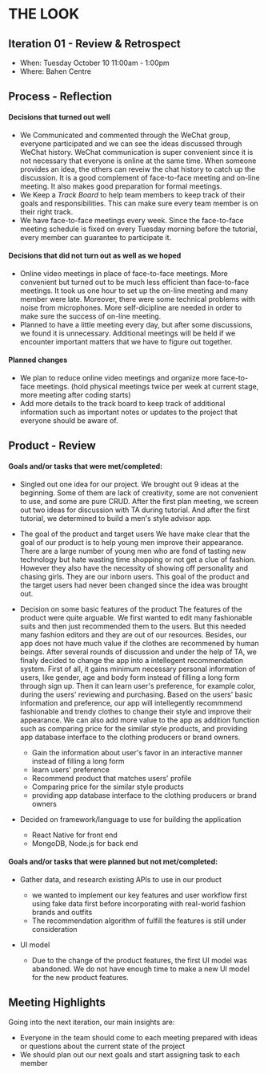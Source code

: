 # THE LOOK

## Iteration 01 - Review & Retrospect

 * When: Tuesday October 10 11:00am - 1:00pm
 * Where: Bahen Centre

## Process - Reflection


#### Decisions that turned out well

* We Communicated and commented through the WeChat group, everyone participated and we can see the ideas discussed through WeChat history. WeChat communication is super convenient since it is not necessary that everyone is online at the same time. When someone provides an idea, the others can reveiw the chat history to catch up the discussion. It is a good complement of face-to-face meeting and on-line meeting. It also makes good preparation for formal meetings.
* We Keep a _Track Board_ to help team members to keep track of their goals and responsibilities. This can make sure every team member  is on their right track.
* We have face-to-face meetings every week. Since the face-to-face meeting schedule is fixed on every Tuesday morning before the tutorial, every member can guarantee to participate it. 

#### Decisions that did not turn out as well as we hoped

* Online video meetings in place of face-to-face meetings. More convenient but turned out to be much less efficient than face-to-face meetings. It took us one hour to set up the on-line meeting and many member were late. Moreover, there were some technical problems with noise from microphones. More self-dicipline are needed in order to make sure the success of on-line meeting. 
* Planned to have a little meeting every day, but after some discussions, we found it is unnecessary. Additional meetings will be held if we encounter important matters that we have to figure out together.
#### Planned changes

* We plan to reduce online video meetings and organize more face-to-face meetings. (hold physical meetings twice per week at current stage, more meeting after coding starts)
* Add more details to the track board to keep track of additional information such as important notes or updates to the project that everyone should be aware of.

## Product - Review

#### Goals and/or tasks that were met/completed:

* Singled out one idea for our project. 
  We brought out 9 ideas at the beginning. Some of them are lack of creativity, some are not convenient to use, and some are pure CRUD. After the first plan meeting, we screen out two ideas for discussion with TA during tutorial. And after the first tutorial, we determined to build a men's style advisor app. 
  
* The goal of the product and target users
    We have make clear that the goal of our product is to help young men improve their appearance. There are a large number of young men who are fond of tasting new technology but hate wasting time shopping or not get a clue of fashion. However they also have the necessity  of showing off personality and chasing girls. They are our inborn users.
    This goal of the product and the target users had never been changed since the idea was brought out.
    
* Decision on some basic features of the product 
    The features of the product were quite arguable. We first wanted to edit many fashionable suits and then just recommended them to the users. But this needed many fashion editors and they are out of our resources. Besides, our app does not have much value if the clothes are recommened by human beings. After several rounds of discussion and under the help of TA, we finaly decided to change the app into a intellegent recommendation system. First of all, it gains minimum necessary personal information of users, like gender, age and body form instead of filling a long form through sign up. Then it can learn user's preference, for example color, during the users' reviewing and purchasing. Based on the users' basic information and preference, our app will intellegently recommmend fashionable and trendy clothes to change their style and improve their appearance. We can also add more value to the app as addition function such as comparing price for the similar style products, and providing app database interface to the clothing producers or brand owners. 
  * Gain the information about user's favor in an interactive manner instead of filling a long form
  * learn users' preference
  * Recommend product that matches users' profile
  * Comparing price for the similar style products
  * providing app database interface to the clothing producers or brand owners
  
* Decided on framework/language to use for building the application
  * React Native for front end
  * MongoDB, Node.js for back end

#### Goals and/or tasks that were planned but not met/completed:

* Gather data, and research existing APIs to use in our product
  * we wanted to implement our key features and user workflow first using fake data first before incorporating with real-world fashion brands and outfits
  * The recommendation algorithm of fulfill the features is still under consideration
  
* UI model
  * Due to the change of the product features, the first UI model was abandoned. We do not have enough time to make a new UI model for the new product features.

## Meeting Highlights

Going into the next iteration, our main insights are:

* Everyone in the team should come to each meeting prepared with ideas or questions about the current state of the project
* We should plan out our next goals and start assigning task to each member 
